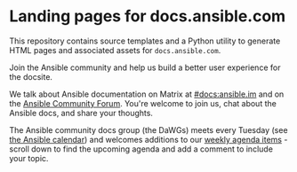 # Landing pages for docs.ansible.com

This repository contains source templates and a Python utility to generate HTML pages and associated assets for ``docs.ansible.com``.

Join the Ansible community and help us build a better user experience for the docsite.

We talk about Ansible documentation on Matrix at [#docs:ansible.im](https://matrix.to/#/#docs:ansible.im) and on the [Ansible Community Forum](https://forum.ansible.com/tag/documentation).
You're welcome to join us, chat about the Ansible docs, and share your thoughts.

The Ansible community docs group (the DaWGs) meets every Tuesday (see [the Ansible calendar](https://github.com/ansible/community/blob/main/meetings/README.md)) and welcomes additions to our [weekly agenda items](https://github.com/ansible/community/issues/678) - scroll down to find the upcoming agenda and add a comment to include your topic.
